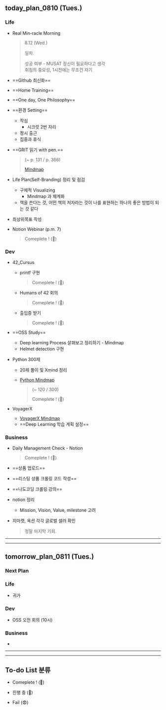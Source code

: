 ## today_plan_0810 (Tues.)



### Life

- Real Min-racle Morning  

  > 8.12 (Wed.) 
  >
  > 일차.
  >
  > 성공 여부 - 
  > MUSAT 정신이 필요하다고 생각  
  > 취침의 중요성, 1시전에는 무조건 자기

- ==Github 최신화==

- ==Home Training==

- ==One day, One Philosophy==

- ==환경 Setting==

  - 작심
    - 시크릿 2번 자리
  - 정시 출근
  - 집중과 휴식

- ==GRIT 읽기 with pen.==

  > (~ p. 131 / p. 366)
  >
  > [Mindmap](/Users/sjeon/Desktop/For_min/Thinking/Books/GRIT.xmind)

- Life Plan(Self-Branding) 정리 및 점검

  - 구체적 Visualizing
    - Mindmap 과 체계화
  - 책을 쓴다는 것, 어떤 책의 저자라는 것이 나를 표현하는 하나의 좋은 방법이 되는 것 같다

- 최상위목표 작성

- Notion Webinar (p.m. 7)

  > Comeplete ! (🐥)



### Dev

- 42_Cursus

  - printf 구현

    > Comeplete ! (🐥)

  - Humans of 42 회의

    > Comeplete ! (🐥)

  - 출입증 받기

    > Comeplete ! (🐥)

- ==OSS Study==

  - Deep learning Process 살펴보고 정리하기 - Mindmap
  - Helmet detection 구현 

- Python 300제

  - 20제 풀이 및 Xmind 정리

  - [Python Mindmap](/Users/sjeon/Desktop/For_min/Dev_place/Python/Python.xmind)

    > (~ 120 / 300)
    >
    > Comeplete ! (🐥)

- VoyagerX

  - [VoyagerX Mindmap](https://www.notion.so/Career-at-VoyagerX-d3c334b287494f3a81d9991c892dd582)
  - ==Deep Learning 학습 계획 설정==





### Business



- Daily Management Check - Notion

  > Comeplete ! (🐥)

- ==상품 업로드==

- ==리스팅 상품 크롤링 코드 작성==

- ==나도코딩 크롤링 강의==

- notion 정리

  - Mission, Vision, Value, milestone 고려
- 지마켓, 옥션 각각 글로벌 셀러 확인
  
  > 정말 마지막 기회.
  
  





----

---









## tomorrow_plan_0811 (Tues.)



### Next Plan



### 	Life

- 귀가



### 	Dev

- OSS 오전 회의 (10시)



### 	Business

- 







---

---









## To-do List 분류



- Comeplete ! (🐥)
- 진행 중 (🐣)

- Fail (😨)





